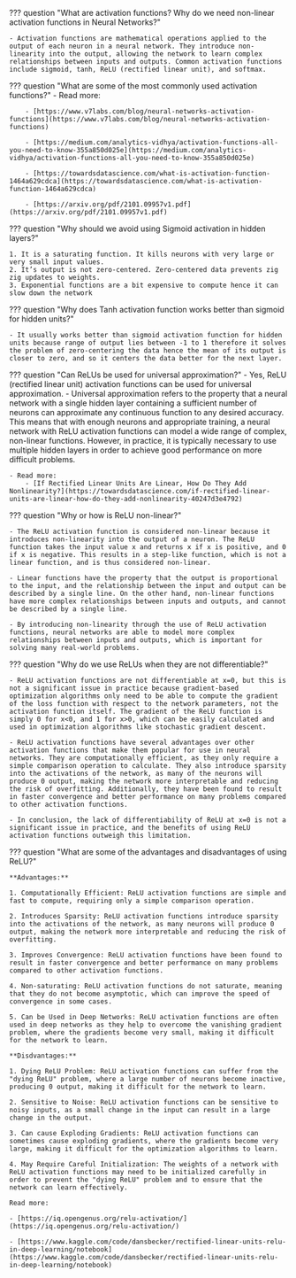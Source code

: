 ??? question "What are activation functions? Why do we need non-linear activation functions in Neural Networks?"

    - Activation functions are mathematical operations applied to the output of each neuron in a neural network. They introduce non-linearity into the output, allowing the network to learn complex relationships between inputs and outputs. Common activation functions include sigmoid, tanh, ReLU (rectified linear unit), and softmax.

??? question "What are some of the most commonly used activation functions?"
    - Read more:

        - [https://www.v7labs.com/blog/neural-networks-activation-functions](https://www.v7labs.com/blog/neural-networks-activation-functions) 

        - [https://medium.com/analytics-vidhya/activation-functions-all-you-need-to-know-355a850d025e](https://medium.com/analytics-vidhya/activation-functions-all-you-need-to-know-355a850d025e)

        - [https://towardsdatascience.com/what-is-activation-function-1464a629cdca](https://towardsdatascience.com/what-is-activation-function-1464a629cdca)

        - [https://arxiv.org/pdf/2101.09957v1.pdf](https://arxiv.org/pdf/2101.09957v1.pdf)


??? question "Why should we avoid using Sigmoid activation in hidden layers?"
    
    1. It is a saturating function. It kills neurons with very large or very small input values.
    2. It’s output is not zero-centered. Zero-centered data prevents zig zig updates to weights.
    3. Exponential functions are a bit expensive to compute hence it can slow down the network

??? question "Why does Tanh activation function works better than sigmoid for hidden units?"

    - It usually works better than sigmoid activation function for hidden units because range of output lies between -1 to 1 therefore it solves the problem of zero-centering the data hence the mean of its output is closer to zero, and so it centers the data better for the next layer.
     
??? question "Can ReLUs be used for universal approximation?"
    - Yes, ReLU (rectified linear unit) activation functions can be used for universal approximation. 
    - Universal approximation refers to the property that a neural network with a single hidden layer containing a sufficient number of neurons can approximate any continuous function to any desired accuracy. This means that with enough neurons and appropriate training, a neural network with ReLU activation functions can model a wide range of complex, non-linear functions. However, in practice, it is typically necessary to use multiple hidden layers in order to achieve good performance on more difficult problems.

    - Read more:
        - [If Rectified Linear Units Are Linear, How Do They Add Nonlinearity?](https://towardsdatascience.com/if-rectified-linear-units-are-linear-how-do-they-add-nonlinearity-40247d3e4792)

??? question "Why or how is ReLU non-linear?"

    - The ReLU activation function is considered non-linear because it introduces non-linearity into the output of a neuron. The ReLU function takes the input value x and returns x if x is positive, and 0 if x is negative. This results in a step-like function, which is not a linear function, and is thus considered non-linear.
    
    - Linear functions have the property that the output is proportional to the input, and the relationship between the input and output can be described by a single line. On the other hand, non-linear functions have more complex relationships between inputs and outputs, and cannot be described by a single line.
    
    - By introducing non-linearity through the use of ReLU activation functions, neural networks are able to model more complex relationships between inputs and outputs, which is important for solving many real-world problems.

??? question "Why do we use ReLUs when they are not differentiable?"

    - ReLU activation functions are not differentiable at x=0, but this is not a significant issue in practice because gradient-based optimization algorithms only need to be able to compute the gradient of the loss function with respect to the network parameters, not the activation function itself. The gradient of the ReLU function is simply 0 for x<0, and 1 for x>0, which can be easily calculated and used in optimization algorithms like stochastic gradient descent.

    - ReLU activation functions have several advantages over other activation functions that make them popular for use in neural networks. They are computationally efficient, as they only require a simple comparison operation to calculate. They also introduce sparsity into the activations of the network, as many of the neurons will produce 0 output, making the network more interpretable and reducing the risk of overfitting. Additionally, they have been found to result in faster convergence and better performance on many problems compared to other activation functions.

    - In conclusion, the lack of differentiability of ReLU at x=0 is not a significant issue in practice, and the benefits of using ReLU activation functions outweigh this limitation.


??? question "What are some of the advantages and disadvantages of using ReLU?"

    **Advantages:**

    1. Computationally Efficient: ReLU activation functions are simple and fast to compute, requiring only a simple comparison operation.
        
    2. Introduces Sparsity: ReLU activation functions introduce sparsity into the activations of the network, as many neurons will produce 0 output, making the network more interpretable and reducing the risk of overfitting.
    
    3. Improves Convergence: ReLU activation functions have been found to result in faster convergence and better performance on many problems compared to other activation functions.
    
    4. Non-saturating: ReLU activation functions do not saturate, meaning that they do not become asymptotic, which can improve the speed of convergence in some cases.
    
    5. Can be Used in Deep Networks: ReLU activation functions are often used in deep networks as they help to overcome the vanishing gradient problem, where the gradients become very small, making it difficult for the network to learn.

    **Disdvantages:**

    1. Dying ReLU Problem: ReLU activation functions can suffer from the "dying ReLU" problem, where a large number of neurons become inactive, producing 0 output, making it difficult for the network to learn.
    
    2. Sensitive to Noise: ReLU activation functions can be sensitive to noisy inputs, as a small change in the input can result in a large change in the output.
    
    3. Can cause Exploding Gradients: ReLU activation functions can sometimes cause exploding gradients, where the gradients become very large, making it difficult for the optimization algorithms to learn.
    
    4. May Require Careful Initialization: The weights of a network with ReLU activation functions may need to be initialized carefully in order to prevent the "dying ReLU" problem and to ensure that the network can learn effectively.

    Read more:

    - [https://iq.opengenus.org/relu-activation/](https://iq.opengenus.org/relu-activation/)
    
    - [https://www.kaggle.com/code/dansbecker/rectified-linear-units-relu-in-deep-learning/notebook](https://www.kaggle.com/code/dansbecker/rectified-linear-units-relu-in-deep-learning/notebook)